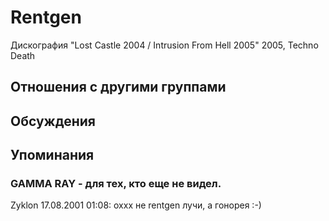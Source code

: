 # Rentgen

Дискография
"Lost Castle 2004 / Intrusion From Hell 2005" 2005, Techno Death

## Отношения с другими группами


## Обсуждения


## Упоминания

### GAMMA RAY - для тех, кто еще не видел.

Zyklon 17.08.2001 01:08:
оххх не rentgen лучи, а гонорея :-)

